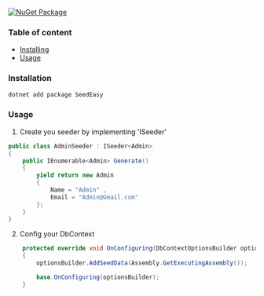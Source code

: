 [![NuGet Package](https://img.shields.io/nuget/v/SeedEasy)](https://www.nuget.org/packages/SeedEasy/)



### Table of content
- [Installing](#Installation)
- [Usage](#Usage)

### Installation
  ```bash
  dotnet add package SeedEasy
  ```

### Usage
1. Create you seeder by implementing 'ISeeder'

``` csharp
public class AdminSeeder : ISeeder<Admin>
{
    public IEnumerable<Admin> Generate()
    {
        yield return new Admin 
        { 
            Name = "Admin" ,
            Email = "Admin@Gmail.com"
        };
    }
}
```
2. Config your DbContext

``` csharp
    protected override void OnConfiguring(DbContextOptionsBuilder optionsBuilder)
    {
        optionsBuilder.AddSeedData(Assembly.GetExecutingAssembly());

        base.OnConfiguring(optionsBuilder);
    }
```
